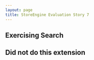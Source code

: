 ```yaml
---
layout: page
title: StoreEngine Evaluation Story 7
---
```


## Exercising Search

## Did not do this extension
